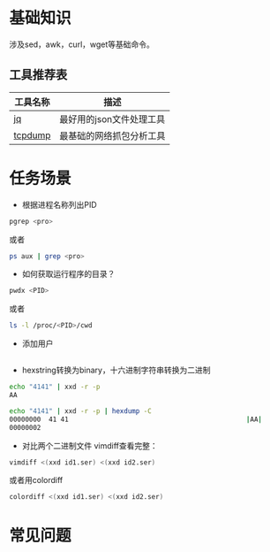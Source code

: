 # 基础知识
涉及sed，awk，curl，wget等基础命令。

## 工具推荐表
| 工具名称      | 描述 |
| ----------- | ------------------    |
| [jq](jq.md)          | 最好用的json文件处理工具  |
| [tcpdump](tcpdump.md) | 最基础的网络抓包分析工具 |
 

# 任务场景
* 根据进程名称列出PID
```bash
pgrep <pro>
```
或者
```bash
ps aux | grep <pro>
```

* 如何获取运行程序的目录？
```bash
pwdx <PID>
```
或者
```bash
ls -l /proc/<PID>/cwd
```

* 添加用户
```bash

```

* hexstring转换为binary，十六进制字符串转换为二进制
```bash
echo "4141" | xxd -r -p
AA

echo "4141" | xxd -r -p | hexdump -C
00000000  41 41                                             |AA|
00000002
```

* 对比两个二进制文件
vimdiff查看完整：
```bash
vimdiff <(xxd id1.ser) <(xxd id2.ser)
```
或者用colordiff
```bash
colordiff <(xxd id1.ser) <(xxd id2.ser)
```


# 常见问题
